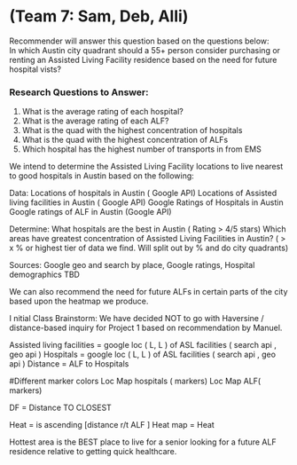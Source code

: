 
# (Team 7: Sam, Deb, Alli)
Recommender will answer this question based on the  questions below:   
In which Austin city quadrant should a 55+ person consider purchasing or renting an Assisted Living Facility residence based on the need for future hospital vists?  
### Research Questions to Answer:
1. What is the average rating of each hospital? 
2. What is the average rating of each ALF? 
3. What is the quad with the highest concentration of hospitals
4. What is the quad with the highest concentration of ALFs
5. Which hospital has the highest number of transports in from EMS


We intend to determine the Assisted Living Facility locations to live nearest to good hospitals in Austin based on the following:   

Data:
Locations of hospitals in Austin ( Google API)
Locations of Assisted living facilities in Austin ( Google API)
Google Ratings of Hospitals in Austin
Google ratings of ALF in Austin (Google API)
<!-- Demographics at hospitals, if possible (% age > 55 admissions)(Need to find these)
Austin Demographics(age, indicating the need to move to these facilities) -->


Determine: 
What hospitals are the best in Austin ( Rating > 4/5 stars) 
Which areas have greatest concentration of Assisted Living Facilities in Austin? ( > x %  or highest tier of data we find. Will split out by % and do city quadrants)


Sources:
Google geo and search by place, Google ratings, Hospital demographics TBD

We can also recommend the need for future ALFs in certain parts of the city based upon the heatmap we produce.



I nitial Class Brainstorm:
We have decided NOT to go with Haversine / distance-based inquiry for Project 1  based on recommendation by Manuel.  

Assisted living facilities = google loc ( L, L )  of ASL facilities ( search api , geo api )
Hospitals = google loc ( L, L )  of ASL facilities ( search api , geo api )
Distance = ALF to Hospitals


#Different marker colors
Loc Map  hospitals ( markers)
Loc Map  ALF( markers)


DF = Distance TO CLOSEST


Heat =  is  ascending [distance r/t ALF ]
Heat map = Heat

Hottest  area is the BEST place to live for a senior looking for a future ALF residence relative to getting quick healthcare.
